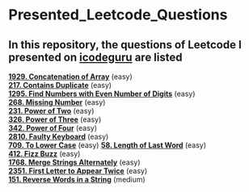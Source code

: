 # Presented_Leetcode_Questions
## In this repository, the questions of Leetcode I presented on [icodeguru](www.icode.guru) are listed
**[1929. Concatenation of Array](https://leetcode.com/problems/concatenation-of-array/description/)**  (easy)  
**[217. Contains Duplicate](https://leetcode.com/problems/contains-duplicate/description/)**  (easy)  
**[1295. Find Numbers with Even Number of Digits](https://leetcode.com/problems/find-numbers-with-even-number-of-digits/description/)**  (easy)  
**[268. Missing Number](https://leetcode.com/problems/missing-number/description/)**  (easy)  
**[231. Power of Two](https://leetcode.com/problems/power-of-two/description/)**  (easy)  
**[326. Power of Three](https://leetcode.com/problems/power-of-three/description/)**  (easy)  
**[342. Power of Four](https://leetcode.com/problems/power-of-four/description/)**  (easy)  
**[2810. Faulty Keyboard](https://leetcode.com/problems/faulty-keyboard/description/)**  (easy)  
**[709. To Lower Case](https://leetcode.com/problems/to-lower-case/description/)**  (easy)
**[58. Length of Last Word](https://leetcode.com/problems/length-of-last-word/description/)**  (easy)  
**[412. Fizz Buzz](https://leetcode.com/problems/fizz-buzz/description/)**  (easy)  
**[1768. Merge Strings Alternately](https://leetcode.com/problems/merge-strings-alternately/)**  (easy)  
**[2351. First Letter to Appear Twice](https://leetcode.com/problems/first-letter-to-appear-twice/)**  (easy)  
**[151. Reverse Words in a String](https://leetcode.com/problems/reverse-words-in-a-string/)**  (medium)  

